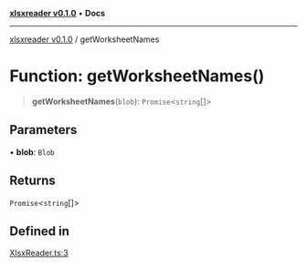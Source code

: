 [**xlsxreader v0.1.0**](../README.md) • **Docs**

***

[xlsxreader v0.1.0](../globals.md) / getWorksheetNames

# Function: getWorksheetNames()

> **getWorksheetNames**(`blob`): `Promise`\<`string`[]\>

## Parameters

• **blob**: `Blob`

## Returns

`Promise`\<`string`[]\>

## Defined in

[XlsxReader.ts:3](https://github.com/digital-codes/xlsxReader/blob/16206563945140905ebda5b2a9a4782300c9a5cc/src/XlsxReader.ts#L3)
